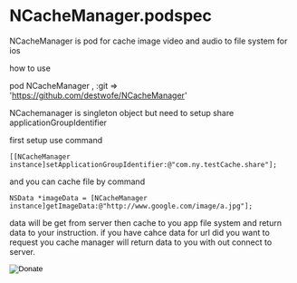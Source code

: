 # NCacheManager.podspec

NCacheManager is pod for cache image video and audio to file system for ios

how to use

pod  NCacheManager , :git => 'https://github.com/destwofe/NCacheManager'

NCachemanager is singleton object but need to setup share applicationGroupIdentifier

first setup use command

```
[[NCacheManager instance]setApplicationGroupIdentifier:@"com.ny.testCache.share"];
```

and you can cache file by command

```
NSData *imageData = [NCacheManager instance]getImageData:@"http://www.google.com/image/a.jpg"];
```

data will be get from server then cache to you app file system and return data to your instruction. if you have cahce data for url did you want to request you cache manager will return data to you with out connect to server.


<form action="https://www.paypal.com/cgi-bin/webscr" method="post" target="_top"><input type="hidden" name="cmd" value="_s-xclick"> <input type="hidden" name="hosted_button_id" value="9CQFW96YFC7EJ"> <input type="image" src="https://www.paypal.com/en_GB/i/btn/btn_donate_LG.gif" border="0" name="submit" title="PayPal - The safer, easier way to pay online!" alt="Donate"></form>